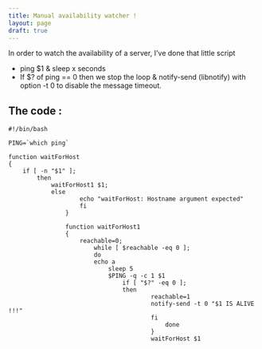 ```yaml
---
title: Manual availability watcher !
layout: page
draft: true
---
```


In order to watch the availability of a server, I've done that little script
* ping $1 & sleep x seconds
* If $? of ping == 0 then we stop the loop & notify-send (libnotify) with option -t 0 to disable the message timeout.
<!--more-->

The code :
---------
```
#!/bin/bash

PING=`which ping`

function waitForHost
{
    if [ -n "$1" ]; 
        then
	        waitForHost1 $1;
		    else
		            echo "waitForHost: Hostname argument expected"
			        fi
				}

				function waitForHost1
				{
				    reachable=0;
				        while [ $reachable -eq 0 ];
					    do
					    echo a
					        sleep 5
						    $PING -q -c 1 $1
						        if [ "$?" -eq 0 ];
							    then
							            reachable=1
								    	notify-send -t 0 "$1 IS ALIVE !!!"
									    fi
									        done
										}
										waitForHost $1
```
